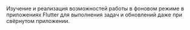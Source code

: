 Изучение и реализация возможностей работы в фоновом режиме в приложениях Flutter для выполнения задач и обновлений даже при свёрнутом приложении.